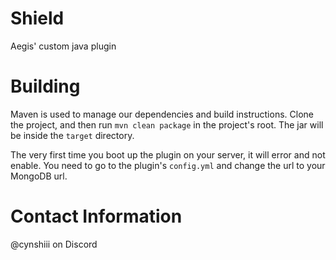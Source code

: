 # Shield
Aegis' custom java plugin

# Building
Maven is used to manage our dependencies and build instructions. Clone the project, and then run `mvn clean package` in
the project's root.
The jar will be inside the `target` directory.

The very first time you boot up the plugin on your server, it will error and not enable. You need to go to the
plugin's `config.yml` and change the url to your MongoDB url.

# Contact Information
@cynshiii on Discord
